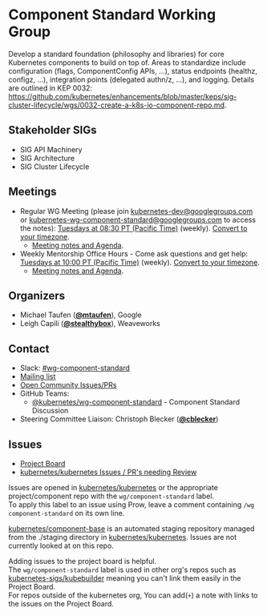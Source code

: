 <!---
This is an autogenerated file!

Please do not edit this file directly, but instead make changes to the
sigs.yaml file in the project root.

To understand how this file is generated, see https://git.k8s.io/community/generator/README.md
--->
# Component Standard Working Group

Develop a standard foundation (philosophy and libraries) for core Kubernetes components to build on top of. Areas to standardize include configuration (flags, ComponentConfig APIs, ...), status endpoints (healthz, configz, ...), integration points (delegated authn/z, ...), and logging. Details are outlined in KEP 0032: https://github.com/kubernetes/enhancements/blob/master/keps/sig-cluster-lifecycle/wgs/0032-create-a-k8s-io-component-repo.md.

## Stakeholder SIGs
* SIG API Machinery
* SIG Architecture
* SIG Cluster Lifecycle

## Meetings
* Regular WG Meeting (please join kubernetes-dev@googlegroups.com or kubernetes-wg-component-standard@googlegroups.com to access the notes): [Tuesdays at 08:30 PT (Pacific Time)](https://zoom.us/j/8027741546) (weekly). [Convert to your timezone](http://www.thetimezoneconverter.com/?t=08:30&tz=PT%20%28Pacific%20Time%29).
  * [Meeting notes and Agenda](https://docs.google.com/document/d/18TsodX0fqQgViQ7HHUTAhiAwkf6bNhPXH4vNVTI7GwI).
* Weekly Mentorship Office Hours - Come ask questions and get help: [Tuesdays at 10:00 PT (Pacific Time)](https://zoom.us/j/8027741546) (weekly). [Convert to your timezone](http://www.thetimezoneconverter.com/?t=10:00&tz=PT%20%28Pacific%20Time%29).
  * [Meeting notes and Agenda](https://docs.google.com/document/d/1iVBnMAdiTE1Ej_O4P809MCHGVVUkfYmPx6zlSLG0hOg).

## Organizers

* Michael Taufen (**[@mtaufen](https://github.com/mtaufen)**), Google
* Leigh Capili (**[@stealthybox](https://github.com/stealthybox)**), Weaveworks

## Contact
- Slack: [#wg-component-standard](https://kubernetes.slack.com/messages/wg-component-standard)
- [Mailing list](https://groups.google.com/forum/#!forum/kubernetes-wg-component-standard)
- [Open Community Issues/PRs](https://github.com/kubernetes/community/labels/wg%2Fcomponent-standard)
- GitHub Teams:
    - [@kubernetes/wg-component-standard](https://github.com/orgs/kubernetes/teams/wg-component-standard) - Component Standard Discussion
- Steering Committee Liaison: Christoph Blecker (**[@cblecker](https://github.com/cblecker)**)
<!-- BEGIN CUSTOM CONTENT -->

## Issues
* [Project Board](https://github.com/orgs/kubernetes/projects/26)
* [kubernetes/kubernetes Issues / PR's needing Review](https://github.com/kubernetes/kubernetes/issues?utf8=%E2%9C%93&q=label%3Awg%2Fcomponent-standard+)

Issues are opened in [kubernetes/kubernetes](https://github.com/kubernetes/kubernetes) or the appropriate project/component repo with the `wg/component-standard` label.  
To apply this label to an issue using Prow, leave a comment containing `/wg component-standard` on its own line.  

[kubernetes/component-base](https://github.com/kubernetes/component-base) is an automated staging repository managed from the ./staging directory in [kubernetes/kubernetes](https://github.com/kubernetes/kubernetes). Issues are not currently looked at on this repo.  

Adding issues to the project board is helpful.  
The `wg/component-standard` label is used in other org's repos such as [kubernetes-sigs/kubebuilder](https://github.com/kubernetes-sigs/kubebuilder) meaning you can't link them easily in the Project Board.  
For repos outside of the kubernetes org, You can add(`+`) a note with links to the issues on the Project Board.  

<!-- END CUSTOM CONTENT -->
